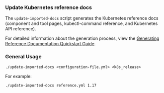 ### Update Kubernetes reference docs

The `update-imported-docs` script generates the Kubernetes reference docs (component and tool pages, kubectl-command
reference, and Kubernetes API reference).

For detailed information about the generation process, view the
[Generating Reference Documentation Quickstart Guide](https://kubernetes.io/docs/contribute/generate-ref-docs/quickstart/).

### General Usage

```shell
./update-imported-docs <configuration-file.yml> <k8s_release>
```

For example:

```shell
./update-imported-docs reference.yml 1.17
```
